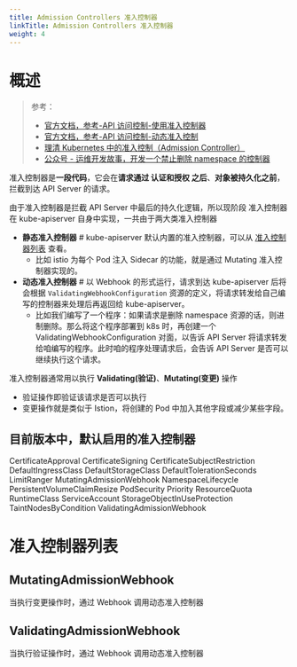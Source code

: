 ```yaml
---
title: Admission Controllers 准入控制器
linkTitle: Admission Controllers 准入控制器
weight: 4
---
```


# 概述

> 参考：
>
> - [官方文档，参考-API 访问控制-使用准入控制器](https://kubernetes.io/docs/reference/access-authn-authz/admission-controllers/)
> - [官方文档，参考-API 访问控制-动态准入控制](https://kubernetes.io/docs/reference/access-authn-authz/extensible-admission-controllers/)
> - [理清 Kubernetes 中的准入控制（Admission Controller）](https://mp.weixin.qq.com/s/nwKO2dmfvXf6dFw-y-vU7A)
> - [公众号 - 运维开发故事，开发一个禁止删除 namespace 的控制器](https://mp.weixin.qq.com/s/GdxSWFEyM1PYP30f3a-FCQ)

准入控制器是**一段代码**，它会在**请求通过 认证和授权 之后**、**对象被持久化之前**，拦截到达 API Server 的请求。

由于准入控制器是拦截 API Server 中最后的持久化逻辑，所以现阶段 准入控制器在 kube-apiserver 自身中实现，一共由于两大类准入控制器

- **静态准入控制器** # kube-apiserver 默认内置的准入控制器，可以从 [准入控制器列表](#Yd0ra) 查看。
  - 比如 istio 为每个 Pod 注入 Sidecar 的功能，就是通过 Mutating 准入控制器实现的。
- **动态准入控制器** # 以 Webhook 的形式运行，请求到达 kube-apiserver 后将会根据 `ValidatingWebhookConfiguration` 资源的定义，将请求转发给自己编写的控制器来处理后再返回给 kube-apiserver。
  - 比如我们编写了一个程序：如果请求是删除 namespace 资源的话，则进制删除。那么将这个程序部署到 k8s 时，再创建一个 ValidatingWebhookConfiguration 对面，以告诉 API Server 将请求转发给咱编写的程序。此时咱的程序处理请求后，会告诉 API Server 是否可以继续执行这个请求。

准入控制器通常用以执行 **Validating(验证)**、**Mutating(变更)** 操作

- 验证操作即验证该请求是否可以执行
- 变更操作就是类似于 Istion，将创建的 Pod 中加入其他字段或减少某些字段。

## 目前版本中，默认启用的准入控制器

CertificateApproval
CertificateSigning
CertificateSubjectRestriction
DefaultIngressClass
DefaultStorageClass
DefaultTolerationSeconds
LimitRanger
MutatingAdmissionWebhook
NamespaceLifecycle
PersistentVolumeClaimResize
PodSecurity
Priority
ResourceQuota
RuntimeClass
ServiceAccount
StorageObjectInUseProtection
TaintNodesByCondition
ValidatingAdmissionWebhook

# 准入控制器列表

## MutatingAdmissionWebhook

当执行变更操作时，通过 Webhook 调用动态准入控制器

## ValidatingAdmissionWebhook

当执行验证操作时，通过 Webhook 调用动态准入控制器
